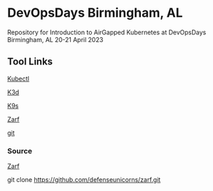 # DevOpsDays Birmingham, AL
Repository for Introduction to AirGapped Kubernetes at DevOpsDays Birmingham, AL 20-21 April 2023

## Tool Links

[Kubectl](https://kubernetes.io/docs/tasks/tools/)

[K3d](https://k3d.io/v5.4.9/)

[K9s](https://k9scli.io/)

[Zarf](https://zarf.dev)

[git](https://git-scm.com/downloads)

### Source 

[Zarf](https://github.com/defenseunicorns/zarf)

git clone https://github.com/defenseunicorns/zarf.git